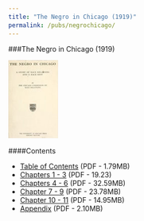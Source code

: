 ```yaml
---
title: "The Negro in Chicago (1919)"
permalink: /pubs/negrochicago/
---
```


###The Negro in Chicago (1919)

![The Negro in Chicago](/static/img/pub/negrochicago/NegrosChicago.jpg)

####Contents
  * [Table of Contents](/docs_fk/homicide/NegrosChicago/Table_of_Contents.pdf)
    (PDF - 1.79MB)
  * [Chapters 1 - 3](/docs_fk/homicide/NegrosChicago/Chapters_1_3.pdf)
    (PDF - 19.23)
  * [Chapters 4 - 6](/docs_fk/homicide/NegrosChicago/Chapters_4_6.pdf)
    (PDF - 32.59MB)
  * [Chapter 7 - 9](/docs_fk/homicide/NegrosChicago/Chapters_7_9.pdf)
    (PDF - 23.78MB)
  * [Chapter 10 - 11](/docs_fk/homicide/NegrosChicago/Chapters_10_and_11.pdf)
    (PDF - 14.95MB)
  * [Appendix](/docs_fk/homicide/NegrosChicago/Appendix.pdf)
    (PDF - 2.10MB)